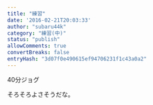 ```yaml
---
title: "練習"
date: '2016-02-21T20:03:33'
author: "subaru44k"
category: "練習(中)"
status: "publish"
allowComments: true
convertBreaks: false
entryHash: "3d07f0e490615ef94706231f1c43a0a2"
---
```

40分ジョグ

そろそろよさそうだな。
